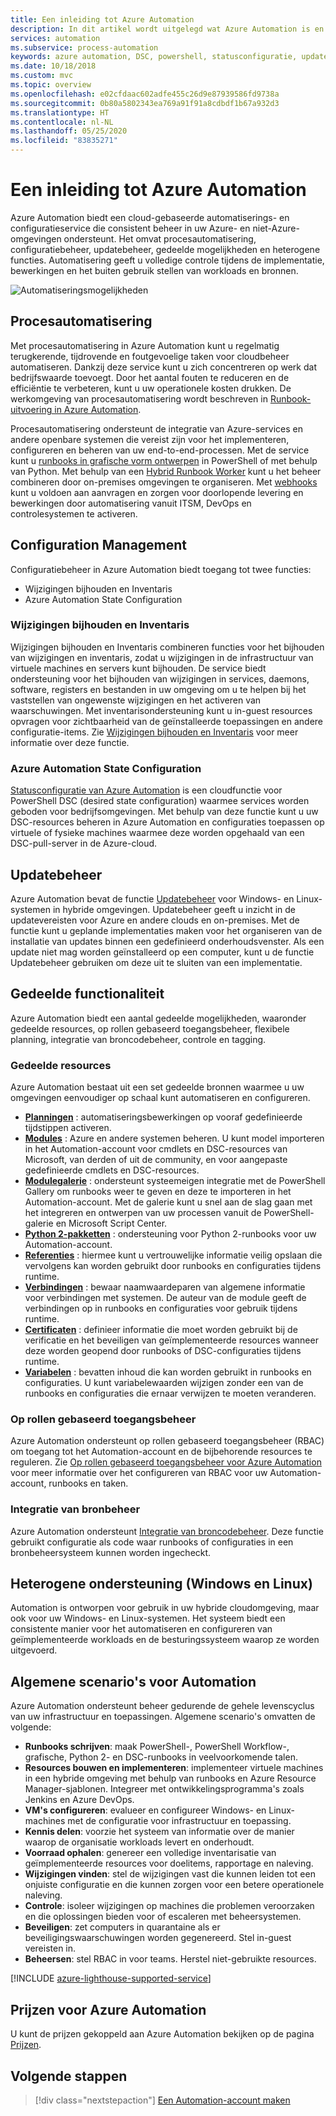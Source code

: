 ```yaml
---
title: Een inleiding tot Azure Automation
description: In dit artikel wordt uitgelegd wat Azure Automation is en hoe dit moet worden gebruikt om de levenscyclus van infrastructuur en toepassingen te automatiseren.
services: automation
ms.subservice: process-automation
keywords: azure automation, DSC, powershell, statusconfiguratie, updatebeheer, bijhouden van wijzigingen, DSC, voorraad, runbooks, python, grafisch
ms.date: 10/18/2018
ms.custom: mvc
ms.topic: overview
ms.openlocfilehash: e02cfdaac602adfe455c26d9e87939586fd9738a
ms.sourcegitcommit: 0b80a5802343ea769a91f91a8cdbdf1b67a932d3
ms.translationtype: HT
ms.contentlocale: nl-NL
ms.lasthandoff: 05/25/2020
ms.locfileid: "83835271"
---
```

# <a name="an-introduction-to-azure-automation"></a>Een inleiding tot Azure Automation

Azure Automation biedt een cloud-gebaseerde automatiserings- en configuratieservice die consistent beheer in uw Azure- en niet-Azure-omgevingen ondersteunt. Het omvat procesautomatisering, configuratiebeheer, updatebeheer, gedeelde mogelijkheden en heterogene functies. Automatisering geeft u volledige controle tijdens de implementatie, bewerkingen en het buiten gebruik stellen van workloads en bronnen.

![Automatiseringsmogelijkheden](media/automation-overview/automation-overview.png)

## <a name="process-automation"></a>Procesautomatisering

Met procesautomatisering in Azure Automation kunt u regelmatig terugkerende, tijdrovende en foutgevoelige taken voor cloudbeheer automatiseren. Dankzij deze service kunt u zich concentreren op werk dat bedrijfswaarde toevoegt. Door het aantal fouten te reduceren en de efficiëntie te verbeteren, kunt u uw operationele kosten drukken. De werkomgeving van procesautomatisering wordt beschreven in [Runbook-uitvoering in Azure Automation](automation-runbook-execution.md).

Procesautomatisering ondersteunt de integratie van Azure-services en andere openbare systemen die vereist zijn voor het implementeren, configureren en beheren van uw end-to-end-processen. Met de service kunt u [runbooks in grafische vorm ontwerpen](automation-runbook-types.md) in PowerShell of met behulp van Python. Met behulp van een [Hybrid Runbook Worker](automation-hybrid-runbook-worker.md) kunt u het beheer combineren door on-premises omgevingen te organiseren. Met [webhooks](automation-webhooks.md) kunt u voldoen aan aanvragen en zorgen voor doorlopende levering en bewerkingen door automatisering vanuit ITSM, DevOps en controlesystemen te activeren. 

## <a name="configuration-management"></a>Configuration Management

Configuratiebeheer in Azure Automation biedt toegang tot twee functies:

* Wijzigingen bijhouden en Inventaris
* Azure Automation State Configuration

### <a name="change-tracking-and-inventory"></a>Wijzigingen bijhouden en Inventaris

Wijzigingen bijhouden en Inventaris combineren functies voor het bijhouden van wijzigingen en inventaris, zodat u wijzigingen in de infrastructuur van virtuele machines en servers kunt bijhouden. De service biedt ondersteuning voor het bijhouden van wijzigingen in services, daemons, software, registers en bestanden in uw omgeving om u te helpen bij het vaststellen van ongewenste wijzigingen en het activeren van waarschuwingen. Met inventarisondersteuning kunt u in-guest resources opvragen voor zichtbaarheid van de geïnstalleerde toepassingen en andere configuratie-items. Zie [Wijzigingen bijhouden en Inventaris](change-tracking.md) voor meer informatie over deze functie.

### <a name="azure-automation-state-configuration"></a>Azure Automation State Configuration

[Statusconfiguratie van Azure Automation](automation-dsc-overview.md) is een cloudfunctie voor PowerShell DSC (desired state configuration) waarmee services worden geboden voor bedrijfsomgevingen. Met behulp van deze functie kunt u uw DSC-resources beheren in Azure Automation en configuraties toepassen op virtuele of fysieke machines waarmee deze worden opgehaald van een DSC-pull-server in de Azure-cloud. 

## <a name="update-management"></a>Updatebeheer

Azure Automation bevat de functie [Updatebeheer](automation-update-management.md) voor Windows- en Linux-systemen in hybride omgevingen. Updatebeheer geeft u inzicht in de updatevereisten voor Azure en andere clouds en on-premises. Met de functie kunt u geplande implementaties maken voor het organiseren van de installatie van updates binnen een gedefinieerd onderhoudsvenster. Als een update niet mag worden geïnstalleerd op een computer, kunt u de functie Updatebeheer gebruiken om deze uit te sluiten van een implementatie.

## <a name="shared-capabilities"></a>Gedeelde functionaliteit

Azure Automation biedt een aantal gedeelde mogelijkheden, waaronder gedeelde resources, op rollen gebaseerd toegangsbeheer, flexibele planning, integratie van broncodebeheer, controle en tagging.

### <a name="shared-resources"></a><a name="shared-resources"></a>Gedeelde resources

Azure Automation bestaat uit een set gedeelde bronnen waarmee u uw omgevingen eenvoudiger op schaal kunt automatiseren en configureren.

* **[Planningen](automation-schedules.md)** : automatiseringsbewerkingen op vooraf gedefinieerde tijdstippen activeren.
* **[Modules](automation-integration-modules.md)** : Azure en andere systemen beheren. U kunt model importeren in het Automation-account voor cmdlets en DSC-resources van Microsoft, van derden of uit de community, en voor aangepaste gedefinieerde cmdlets en DSC-resources.
* **[Modulegalerie](automation-runbook-gallery.md)** : ondersteunt systeemeigen integratie met de PowerShell Gallery om runbooks weer te geven en deze te importeren in het Automation-account. Met de galerie kunt u snel aan de slag gaan met het integreren en ontwerpen van uw processen vanuit de PowerShell-galerie en Microsoft Script Center.
* **[Python 2-pakketten](python-packages.md)** : ondersteuning voor Python 2-runbooks voor uw Automation-account.
* **[Referenties](automation-credentials.md)** : hiermee kunt u vertrouwelijke informatie veilig opslaan die vervolgens kan worden gebruikt door runbooks en configuraties tijdens runtime.
* **[Verbindingen](automation-connections.md)** : bewaar naamwaardeparen van algemene informatie voor verbindingen met systemen. De auteur van de module geeft de verbindingen op in runbooks en configuraties voor gebruik tijdens runtime.
* **[Certificaten](automation-certificates.md)** : definieer informatie die moet worden gebruikt bij de verificatie en het beveiligen van geïmplementeerde resources wanneer deze worden geopend door runbooks of DSC-configuraties tijdens runtime. 
* **[Variabelen](automation-variables.md)** : bevatten inhoud die kan worden gebruikt in runbooks en configuraties. U kunt variabelewaarden wijzigen zonder een van de runbooks en configuraties die ernaar verwijzen te moeten veranderen.

### <a name="role-based-access-control"></a>Op rollen gebaseerd toegangsbeheer

Azure Automation ondersteunt op rollen gebaseerd toegangsbeheer (RBAC) om toegang tot het Automation-account en de bijbehorende resources te reguleren. Zie [Op rollen gebaseerd toegangsbeheer voor Azure Automation](automation-role-based-access-control.md) voor meer informatie over het configureren van RBAC voor uw Automation-account, runbooks en taken.

### <a name="source-control-integration"></a>Integratie van bronbeheer

Azure Automation ondersteunt [Integratie van broncodebeheer](source-control-integration.md). Deze functie gebruikt configuratie als code waar runbooks of configuraties in een bronbeheersysteem kunnen worden ingecheckt.

## <a name="heterogeneous-support-windows-and-linux"></a>Heterogene ondersteuning (Windows en Linux)

Automation is ontworpen voor gebruik in uw hybride cloudomgeving, maar ook voor uw Windows- en Linux-systemen. Het systeem biedt een consistente manier voor het automatiseren en configureren van geïmplementeerde workloads en de besturingssysteem waarop ze worden uitgevoerd.

## <a name="common-scenarios-for-automation"></a>Algemene scenario's voor Automation

Azure Automation ondersteunt beheer gedurende de gehele levenscyclus van uw infrastructuur en toepassingen. Algemene scenario's omvatten de volgende:

* **Runbooks schrijven**: maak PowerShell-, PowerShell Workflow-, grafische, Python 2- en DSC-runbooks in veelvoorkomende talen. 
* **Resources bouwen en implementeren**: implementeer virtuele machines in een hybride omgeving met behulp van runbooks en Azure Resource Manager-sjablonen. Integreer met ontwikkelingsprogramma's zoals Jenkins en Azure DevOps.
* **VM's configureren**: evalueer en configureer Windows- en Linux-machines met de configuratie voor infrastructuur en toepassing.
* **Kennis delen**: voorzie het systeem van informatie over de manier waarop de organisatie workloads levert en onderhoudt. 
* **Voorraad ophalen**: genereer een volledige inventarisatie van geïmplementeerde resources voor doelitems, rapportage en naleving. 
* **Wijzigingen vinden**: stel de wijzigingen vast die kunnen leiden tot een onjuiste configuratie en die kunnen zorgen voor een betere operationele naleving.
* **Controle**: isoleer wijzigingen op machines die problemen veroorzaken en die oplossingen bieden voor of escaleren met beheersystemen.
* **Beveiligen**: zet computers in quarantaine als er beveiligingswaarschuwingen worden gegenereerd. Stel in-guest vereisten in.
* **Beheersen**: stel RBAC in voor teams. Herstel niet-gebruikte resources.

[!INCLUDE [azure-lighthouse-supported-service](../../includes/azure-lighthouse-supported-service.md)]

## <a name="pricing-for-azure-automation"></a>Prijzen voor Azure Automation

U kunt de prijzen gekoppeld aan Azure Automation bekijken op de pagina [Prijzen](https://azure.microsoft.com/pricing/details/automation/).

## <a name="next-steps"></a>Volgende stappen

> [!div class="nextstepaction"]
> [Een Automation-account maken](automation-quickstart-create-account.md)